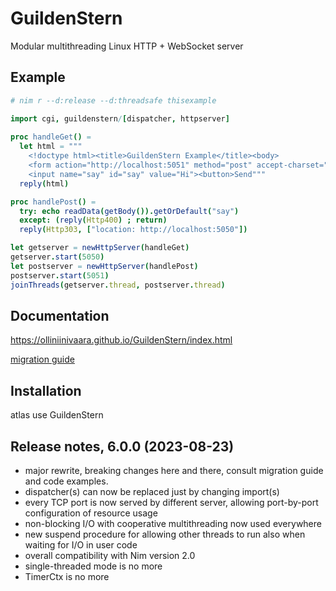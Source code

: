 # GuildenStern
Modular multithreading Linux HTTP + WebSocket server

## Example

```nim
# nim r --d:release --d:threadsafe thisexample

import cgi, guildenstern/[dispatcher, httpserver]
     
proc handleGet() =
  let html = """
    <!doctype html><title>GuildenStern Example</title><body>
    <form action="http://localhost:5051" method="post" accept-charset="utf-8">
    <input name="say" id="say" value="Hi"><button>Send"""
  reply(html)

proc handlePost() =
  try: echo readData(getBody()).getOrDefault("say")
  except: (reply(Http400) ; return)
  reply(Http303, ["location: http://localhost:5050"])

let getserver = newHttpServer(handleGet)
getserver.start(5050)
let postserver = newHttpServer(handlePost)
postserver.start(5051)
joinThreads(getserver.thread, postserver.thread)
```

## Documentation

https://olliniinivaara.github.io/GuildenStern/index.html

[migration guide](https://github.com/olliNiinivaara/GuildenStern/blob/master/docs/migration.md)

## Installation

atlas use GuildenStern


## Release notes, 6.0.0 (2023-08-23)

- major rewrite, breaking changes here and there, consult migration guide and code examples.
- dispatcher(s) can now be replaced just by changing import(s)
- every TCP port is now served by different server, allowing port-by-port configuration of resource usage
- non-blocking I/O with cooperative multithreading now used everywhere
- new suspend procedure for allowing other threads to run also when waiting for I/O in user code
- overall compatibility with Nim version 2.0
- single-threaded mode is no more
- TimerCtx is no more
